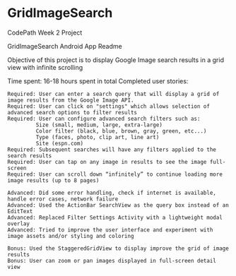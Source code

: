 # GridImageSearch

CodePath Week 2 Project

GridImageSearch Android App Readme

Objective of this project is to display Google Image search results in a grid view with infinite scrolling

Time spent: 16-18 hours spent in total Completed user stories:

    Required: User can enter a search query that will display a grid of image results from the Google Image API.
    Required: User can click on "settings" which allows selection of advanced search options to filter results
    Required: User can configure advanced search filters such as:
             Size (small, medium, large, extra-large)
             Color filter (black, blue, brown, gray, green, etc...)  
             Type (faces, photo, clip art, line art)
             Site (espn.com)       
    Required: Subsequent searches will have any filters applied to the search results
    Required: User can tap on any image in results to see the image full-screen
    Required: User can scroll down “infinitely” to continue loading more image results (up to 8 pages)
    
    Advanced: Did some error handling, check if internet is available, handle error cases, network failure
    Advanced: Used the ActionBar SearchView as the query box instead of an EditText
    Advanced: Replaced Filter Settings Activity with a lightweight modal overlay
    Advanced: Tried to improve the user interface and experiment with image assets and/or styling and coloring
    
    Bonus: Used the StaggeredGridView to display improve the grid of image results
    Bonus: User can zoom or pan images displayed in full-screen detail view


